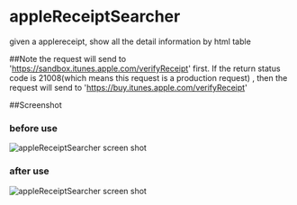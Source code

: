 appleReceiptSearcher
====================

given a applereceipt, show all the detail information by html table

##Note 
the request will send to 'https://sandbox.itunes.apple.com/verifyReceipt' first.
If the return status code is 21008(which means this request is a production request)
, then the request will send to 'https://buy.itunes.apple.com/verifyReceipt'

##Screenshot
### before use
![appleReceiptSearcher screen shot](https://raw.github.com/jyt0532/appleReceiptSearcher/master/screenshot/receipt_before_use.png)
### after use
![appleReceiptSearcher screen shot](https://raw.github.com/jyt0532/appleReceiptSearcher/master/screenshot/receipt_after_use.png)
